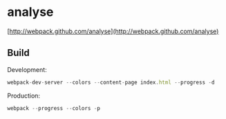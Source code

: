 # analyse

[http://webpack.github.com/analyse](http://webpack.github.com/analyse)

## Build

Development:

``` javascript
webpack-dev-server --colors --content-page index.html --progress -d
```

Production:

``` javascript
webpack --progress --colors -p
```
